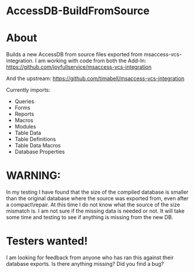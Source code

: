 AccessDB-BuildFromSource
========================

# About

 Builds a new AccessDB from source files exported from msaccess-vcs-integration. 
 I am working with code from both the Add-In: https://github.com/joyfullservice/msaccess-vcs-integration
 
 And the upstream: https://github.com/timabell/msaccess-vcs-integration
 
Currently imports:
 
* Queries
* Forms
* Reports
* Macros
* Modules
* Table Data
* Table Definitions
* Table Data Macros
* Database Properties

# WARNING:

  In my testing I have found that the size of the compiled database is smaller than the original database where the source was exported from, even after a compact\repair. At this time I do not know what the source of the size mismatch is. I am not sure if the missing data is needed or not. It will take some time and testing to see if anything is missing from the new DB.

# Testers wanted!

  I am looking for feedback from anyone who has ran this against their database exports. Is there anything missing? Did you find a bug?

